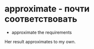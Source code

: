 # approximate - почти соответствовать

- approximate the requirements

Her result approximates to my own.
